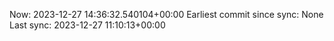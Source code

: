 Now: 2023-12-27 14:36:32.540104+00:00 Earliest commit since sync: None Last sync: 2023-12-27 11:10:13+00:00
